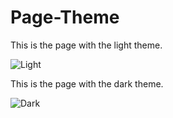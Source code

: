 # Page-Theme

This is the page with the light theme.

![Light](https://user-images.githubusercontent.com/107765540/232339388-b3cb714f-9ad8-4a92-93b8-5e3ad26e369f.png)

This is the page with the dark theme.

![Dark](https://user-images.githubusercontent.com/107765540/232339409-5bca4344-107b-42be-b5dd-77702c6b0a03.png)

